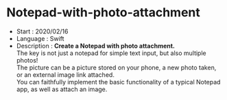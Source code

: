 # Notepad-with-photo-attachment
* Start : 2020/02/16
* Language : Swift
* Description : **Create a Notepad with photo attachment.**  <br/>
The key is not just a notepad for simple text input, but also multiple photos! <br/>
The picture can be a picture stored on your phone, a new photo taken, or an external image link attached. <br/>
You can faithfully implement the basic functionality of a typical Notepad app, as well as attach an image.<br/>
